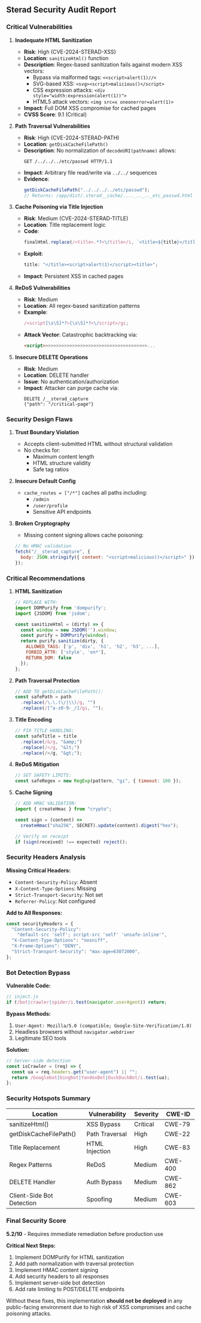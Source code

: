 ## Sterad Security Audit Report

### Critical Vulnerabilities

1. **Inadequate HTML Sanitization**

   - **Risk**: High (CVE-2024-STERAD-XSS)
   - **Location**: `sanitizeHtml()` function
   - **Description**: Regex-based sanitization fails against modern XSS vectors:
     - Bypass via malformed tags: `<<script>alert(1)//<`
     - SVG-based XSS: `<svg><script>malicious()</script>`
     - CSS expression attacks: `<div style="width:expression(alert(1))">`
     - HTML5 attack vectors: `<img src=x oneonerror=alert(1)>`
   - **Impact**: Full DOM XSS compromise for cached pages
   - **CVSS Score**: 9.1 (Critical)

2. **Path Traversal Vulnerabilities**

   - **Risk**: High (CVE-2024-STERAD-PATH)
   - **Location**: `getDiskCacheFilePath()`
   - **Description**: No normalization of `decodeURI(pathname)` allows:
     ```http
     GET /../../../etc/passwd HTTP/1.1
     ```
   - **Impact**: Arbitrary file read/write via `../../` sequences
   - **Evidence**:
     ```javascript
     getDiskCacheFilePath("../../../../etc/passwd");
     // Returns: /app/dist/.sterad__cache/...._.._.._etc_passwd.html
     ```

3. **Cache Poisoning via Title Injection**

   - **Risk**: Medium (CVE-2024-STERAD-TITLE)
   - **Location**: Title replacement logic
   - **Code**:
     ```javascript
     finalHtml.replace(/<title>.*?<\/title>/i, `<title>${title}</title>`);
     ```
   - **Exploit**:
     ```javascript
     title: "</title><script>alert(1)</script><title>";
     ```
   - **Impact**: Persistent XSS in cached pages

4. **ReDoS Vulnerabilities**

   - **Risk**: Medium
   - **Location**: All regex-based sanitization patterns
   - **Example**:
     ```javascript
     /<script[\s\S]*?>[\s\S]*?<\/script>/gi;
     ```
   - **Attack Vector**: Catastrophic backtracking via:
     ```html
     <script>>>>>>>>>>>>>>>>>>>>>>>>>>>>>>>>>>>>>>>...
     ```

5. **Insecure DELETE Operations**
   - **Risk**: Medium
   - **Location**: DELETE handler
   - **Issue**: No authentication/authorization
   - **Impact**: Attacker can purge cache via:
     ```http
     DELETE /__sterad_capture
     {"path": "/critical-page"}
     ```

### Security Design Flaws

1. **Trust Boundary Violation**

   - Accepts client-submitted HTML without structural validation
   - No checks for:
     - Maximum content length
     - HTML structure validity
     - Safe tag ratios

2. **Insecure Default Config**

   - `cache_routes = ["/*"]` caches all paths including:
     - `/admin`
     - `/user/profile`
     - Sensitive API endpoints

3. **Broken Cryptography**
   - Missing content signing allows cache poisoning:
   ```javascript
   // No HMAC validation
   fetch("/__sterad_capture", {
     body: JSON.stringify({ content: "<script>malicious()</script>" }),
   });
   ```

### Critical Recommendations

1. **HTML Sanitization**

   ```javascript
   // REPLACE WITH:
   import DOMPurify from 'dompurify';
   import {JSDOM} from 'jsdom';

   const sanitizeHtml = (dirty) => {
     const window = new JSDOM('').window;
     const purify = DOMPurify(window);
     return purify.sanitize(dirty, {
       ALLOWED_TAGS: ['p', 'div', 'h1', 'h2', 'h3', ...],
       FORBID_ATTR: ['style', 'on*'],
       RETURN_DOM: false
     });
   };
   ```

2. **Path Traversal Protection**

   ```javascript
   // ADD TO getDiskCacheFilePath():
   const safePath = path
     .replace(/\.\.(\/|\\)/g, "")
     .replace(/[^a-z0-9-_/]/gi, "");
   ```

3. **Title Encoding**

   ```javascript
   // FIX TITLE HANDLING:
   const safeTitle = title
     .replace(/&/g, "&amp;")
     .replace(/</g, "&lt;")
     .replace(/>/g, "&gt;");
   ```

4. **ReDoS Mitigation**

   ```javascript
   // SET SAFETY LIMITS:
   const safeRegex = new RegExp(pattern, "gi", { timeout: 100 });
   ```

5. **Cache Signing**

   ```javascript
   // ADD HMAC VALIDATION:
   import { createHmac } from "crypto";

   const sign = (content) =>
     createHmac("sha256", SECRET).update(content).digest("hex");

   // Verify on receipt
   if (sign(received) !== expected) reject();
   ```

### Security Headers Analysis

**Missing Critical Headers:**

- `Content-Security-Policy`: Absent
- `X-Content-Type-Options`: Missing
- `Strict-Transport-Security`: Not set
- `Referrer-Policy`: Not configured

**Add to All Responses:**

```javascript
const securityHeaders = {
  "Content-Security-Policy":
    "default-src 'self'; script-src 'self' 'unsafe-inline'",
  "X-Content-Type-Options": "nosniff",
  "X-Frame-Options": "DENY",
  "Strict-Transport-Security": "max-age=63072000",
};
```

### Bot Detection Bypass

**Vulnerable Code:**

```javascript
// inject.js
if (/bot|crawler|spider/i.test(navigator.userAgent)) return;
```

**Bypass Methods:**

1. `User-Agent: Mozilla/5.0 (compatible; Google-Site-Verification/1.0)`
2. Headless browsers without `navigator.webdriver`
3. Legitimate SEO tools

**Solution:**

```javascript
// Server-side detection
const isCrawler = (req) => {
  const ua = req.headers.get("user-agent") || "";
  return /Googlebot|bingbot|YandexBot|DuckDuckBot/i.test(ua);
};
```

### Security Hotspots Summary

| Location                  | Vulnerability  | Severity | CWE-ID  |
| ------------------------- | -------------- | -------- | ------- |
| sanitizeHtml()            | XSS Bypass     | Critical | CWE-79  |
| getDiskCacheFilePath()    | Path Traversal | High     | CWE-22  |
| Title Replacement         | HTML Injection | High     | CWE-83  |
| Regex Patterns            | ReDoS          | Medium   | CWE-400 |
| DELETE Handler            | Auth Bypass    | Medium   | CWE-862 |
| Client-Side Bot Detection | Spoofing       | Medium   | CWE-603 |

### Final Security Score

**5.2/10** - Requires immediate remediation before production use

**Critical Next Steps:**

1. Implement DOMPurify for HTML sanitization
2. Add path normalization with traversal protection
3. Implement HMAC content signing
4. Add security headers to all responses
5. Implement server-side bot detection
6. Add rate limiting to POST/DELETE endpoints

Without these fixes, this implementation **should not be deployed** in any public-facing environment due to high risk of XSS compromises and cache poisoning attacks.
